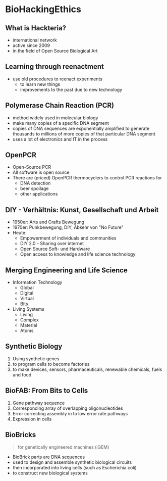 # BioHackingEthics

## What is Hackteria?
- international network 
- active since 2009
- in the field of Open Source Biological Art

## Learning through reenactment
- use old procedures to reenact experiments 
    - to learn new things
    - improvements to the past due to new technology

## Polymerase Chain Reaction (PCR)
- method widely used in molecular biology
- make many copies of a specific DNA segment
- copies of DNA sequences are exponentially amplified to generate thousands to millions of more copies of that particular DNA segment
- uses a lot of electronics and IT in the process

## OpenPCR
- Open-Source PCR
- All software is open source
- There are (priced) OpenPCR thermocyclers to control PCR reactions for 
    - DNA detection
    - beer spoilage
    - other applications

## DIY - Verhältnis: Kunst, Gesellschaft und Arbeit
- 1950er: Arts and Crafts Bewegung
- 1970er: Punkbewegung, DIY, Abkehr von "No Future"
- Heute:
    - Empowerment of individuals and communities
    - DIY 2.0 - Sharing over internet
    - Open Source Soft- und Hardware
    - Open access to knowledge and life science technology

## Merging Engineering and Life Science
- Information Technology
    - Global
    - Digital
    - Virtual
    - Bits
- Living Systems
    - Living
    - Complex
    - Material
    - Atoms

## Synthetic Biology
1. Using synthetic genes
2. to program cells to become factories
3. to make devices, sensors, pharmaceuticals, renewable chemicals, fuels and food

## BioFAB: From Bits to Cells
1. Gene pathway sequence
2. Corresponding array of overlapping oligonucleotides
3. Error correcting assembly in to low error rate pathways
4. Expression in cells

## BioBricks
> for genetically engineered machines (iGEM)

- BioBrick parts are DNA sequences
- used to design and assemble synthetic biological circuits
- then incorporated into living cells (such as Escherichia coli)
- to construct new biological systems
